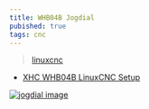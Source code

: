 ```yaml
---
title: WHB04B Jogdial
pubished: true
tags: cnc
---
```

> [linuxcnc](https://www.linuxcnc.org/docs/2.8/html/man/man1/xhc-whb04b-6.1.html)

- [XHC WHB04B LinuxCNC Setup](https://chatgpt.com/share/68279a3b-9748-800d-9017-746b663315ea)

[![jogdial image](https://m.media-amazon.com/images/I/51aMloZ7R1L._AC_UL480_QL65_.jpg)](https://www.amazon.fr/Handwheel-fraiseuse-WHB04B-4-WHB04B-6-NEACARVE/dp/B0894DRN52)